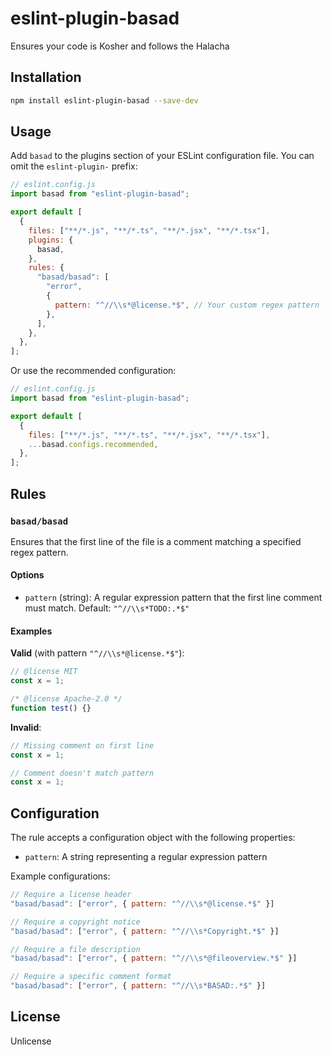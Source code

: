 # eslint-plugin-basad

Ensures your code is Kosher and follows the Halacha

## Installation

```bash
npm install eslint-plugin-basad --save-dev
```

## Usage

Add `basad` to the plugins section of your ESLint configuration file. You can omit the `eslint-plugin-` prefix:

```javascript
// eslint.config.js
import basad from "eslint-plugin-basad";

export default [
  {
    files: ["**/*.js", "**/*.ts", "**/*.jsx", "**/*.tsx"],
    plugins: {
      basad,
    },
    rules: {
      "basad/basad": [
        "error",
        {
          pattern: "^//\\s*@license.*$", // Your custom regex pattern
        },
      ],
    },
  },
];
```

Or use the recommended configuration:

```javascript
// eslint.config.js
import basad from "eslint-plugin-basad";

export default [
  {
    files: ["**/*.js", "**/*.ts", "**/*.jsx", "**/*.tsx"],
    ...basad.configs.recommended,
  },
];
```

## Rules

### `basad/basad`

Ensures that the first line of the file is a comment matching a specified regex pattern.

#### Options

- `pattern` (string): A regular expression pattern that the first line comment must match. Default: `"^//\\s*TODO:.*$"`

#### Examples

**Valid** (with pattern `"^//\\s*@license.*$"`):

```javascript
// @license MIT
const x = 1;
```

```javascript
/* @license Apache-2.0 */
function test() {}
```

**Invalid**:

```javascript
// Missing comment on first line
const x = 1;
```

```javascript
// Comment doesn't match pattern
const x = 1;
```

## Configuration

The rule accepts a configuration object with the following properties:

- `pattern`: A string representing a regular expression pattern

Example configurations:

```javascript
// Require a license header
"basad/basad": ["error", { pattern: "^//\\s*@license.*$" }]

// Require a copyright notice
"basad/basad": ["error", { pattern: "^//\\s*Copyright.*$" }]

// Require a file description
"basad/basad": ["error", { pattern: "^//\\s*@fileoverview.*$" }]

// Require a specific comment format
"basad/basad": ["error", { pattern: "^//\\s*BASAD:.*$" }]
```

## License

Unlicense

